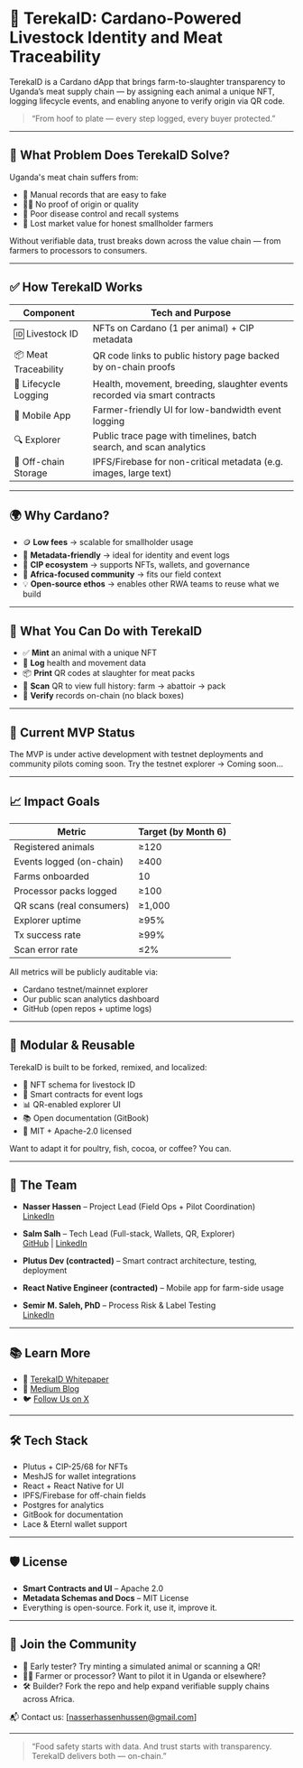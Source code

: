# 🐄 TerekaID: Cardano-Powered Livestock Identity and Meat Traceability

TerekaID is a Cardano dApp that brings farm-to-slaughter transparency to Uganda’s meat supply chain — by assigning each animal a unique NFT, logging lifecycle events, and enabling anyone to verify origin via QR code.

> “From hoof to plate — every step logged, every buyer protected.”

---

## 🚩 What Problem Does TerekaID Solve?

Uganda's meat chain suffers from:

- 📝 Manual records that are easy to fake
- 🤷‍♂️ No proof of origin or quality
- 🦠 Poor disease control and recall systems
- 💸 Lost market value for honest smallholder farmers

Without verifiable data, trust breaks down across the value chain — from farmers to processors to consumers.

---

## ✅ How TerekaID Works

| Component            | Tech and Purpose                                                                 |
|----------------------|--------------------------------------------------------------------------------|
| 🆔 Livestock ID       | NFTs on Cardano (1 per animal) + CIP metadata                                  |
| 📦 Meat Traceability | QR code links to public history page backed by on-chain proofs                |
| 🐄 Lifecycle Logging  | Health, movement, breeding, slaughter events recorded via smart contracts     |
| 📱 Mobile App         | Farmer-friendly UI for low-bandwidth event logging                            |
| 🔍 Explorer           | Public trace page with timelines, batch search, and scan analytics            |
| 🧠 Off-chain Storage  | IPFS/Firebase for non-critical metadata (e.g. images, large text)              |

---

## 🌍 Why Cardano?

- 🪙 **Low fees** → scalable for smallholder usage
- 🧾 **Metadata-friendly** → ideal for identity and event logs
- 🔗 **CIP ecosystem** → supports NFTs, wallets, and governance
- 🤝 **Africa-focused community** → fits our field context
- 💡 **Open-source ethos** → enables other RWA teams to reuse what we build

---

## 🔄 What You Can Do with TerekaID

- ✅ **Mint** an animal with a unique NFT
- 📲 **Log** health and movement data
- 📦 **Print** QR codes at slaughter for meat packs
- 📸 **Scan** QR to view full history: farm → abattoir → pack
- 🔎 **Verify** records on-chain (no black boxes)

---

## 🧪 Current MVP Status

The MVP is under active development with testnet deployments and community pilots coming soon.
Try the testnet explorer → Coming soon...

---

## 📈 Impact Goals

| Metric                        | Target (by Month 6) |
|------------------------------|---------------------|
| Registered animals           | ≥120                |
| Events logged (on-chain)     | ≥400                |
| Farms onboarded              | 10                  |
| Processor packs logged       | ≥100                |
| QR scans (real consumers)    | ≥1,000              |
| Explorer uptime              | ≥95%                |
| Tx success rate              | ≥99%                |
| Scan error rate              | ≤2%                 |

All metrics will be publicly auditable via:
- Cardano testnet/mainnet explorer
- Our public scan analytics dashboard
- GitHub (open repos + uptime logs)

---

## 🧩 Modular & Reusable

TerekaID is built to be forked, remixed, and localized:

- 🧬 NFT schema for livestock ID
- 🔐 Smart contracts for event logs
- 📊 QR-enabled explorer UI
- 📚 Open documentation (GitBook)
- 🤝 MIT + Apache-2.0 licensed

Want to adapt it for poultry, fish, cocoa, or coffee? You can.

---

## 👥 The Team

- **Nasser Hassen** – Project Lead (Field Ops + Pilot Coordination)  
  [LinkedIn](https://www.linkedin.com/in/nasser-hassen-6856502a5/)

- **Salm Salh** – Tech Lead (Full-stack, Wallets, QR, Explorer)  
  [GitHub](https://github.com/salmsam1) | [LinkedIn](https://www.linkedin.com/in/salm-salh-90b1b427b/)

- **Plutus Dev (contracted)** – Smart contract architecture, testing, deployment

- **React Native Engineer (contracted)** – Mobile app for farm-side usage

- **Semir M. Saleh, PhD** – Process Risk & Label Testing  
  [LinkedIn](https://www.linkedin.com/in/semir-m-saleh-m-sc-6a9a6b11a/)

---

## 📚 Learn More

- 📄 [TerekaID Whitepaper](https://docs.google.com/document/d/1yR2yzOuo3L3Yj59SEPTC2pg_BygzP8Pvl2y4K2oRmwo/)
- 🧠 [Medium Blog](https://medium.com/@TerekaID)
- 🐦 [Follow Us on X](https://x.com/TerekaId)

---

## 🛠 Tech Stack

- Plutus + CIP-25/68 for NFTs
- MeshJS for wallet integrations
- React + React Native for UI
- IPFS/Firebase for off-chain fields
- Postgres for analytics
- GitBook for documentation
- Lace & Eternl wallet support

---

## 🛡 License

- **Smart Contracts and UI** – Apache 2.0
- **Metadata Schemas and Docs** – MIT License
- Everything is open-source. Fork it, use it, improve it.

---

## 🤝 Join the Community

- 🐣 Early tester? Try minting a simulated animal or scanning a QR!
- 🧑‍🌾 Farmer or processor? Want to pilot it in Uganda or elsewhere?
- 🛠 Builder? Fork the repo and help expand verifiable supply chains across Africa.

📬 Contact us: [nasserhassenhussen@gmail.com]

---

> “Food safety starts with data. And trust starts with transparency. TerekaID delivers both — on-chain.”



